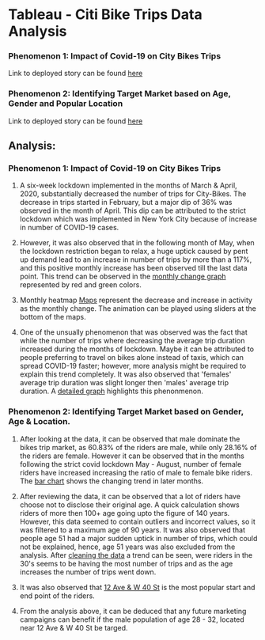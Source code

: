 # Tableau - Citi Bike Trips Data Analysis

### Phenomenon 1: Impact of Covid-19 on City Bikes Trips
Link to deployed story can be found [here](https://public.tableau.com/profile/umar.farooq8069#!/vizhome/City_Bikes_Trip_Analysis_Covid/CovidStory)

### Phenomenon 2: Identifying Target Market based on Age, Gender and Popular Location
Link to deployed story can be found [here](https://public.tableau.com/views/City_Bikes_Trip_Analysis_Covid/GENDERAGE?:language=en-GB&:display_count=y&:origin=viz_share_link)

## Analysis:

### Phenomenon 1: Impact of Covid-19 on City Bikes Trips

1. A six-week lockdown implemented in the months of March & April, 2020, substantially decreased the number of trips for City-Bikes. The decrease in trips started in February, but a major dip of 36% was observed in the month of April. This dip can be attributed to the strict lockdown which was implemented in New York City because of increase in number of COVID-19 cases. 

2. However, it was also observed that in the following month of May, when the lockdown restriction began to relax, a huge uptick caused by pent up demand lead to an increase in number of trips by more than a 117%, and this positive monthly increase has been observed till the last data point. This trend can be observed in the [monthly change graph](https://public.tableau.com/shared/BNW6K6J8R?:display_count=n&:origin=viz_share_link) represented by red and green colors. 

3. Monthly heatmap [Maps](https://public.tableau.com/shared/SZPC9T9YP?:display_count=y&:origin=viz_share_link) represent the decrease and increase in activity as the monthly change. The animation can be played using sliders at the bottom of the maps. 

4. One of the unsually phenomenon that was observed was the fact that while the number of trips where decreasing the average trip duration increased during the months of lockdown. Maybe it can be attributed to people preferring to travel on bikes alone instead of taxis, which can spread COVID-19 faster; however, more analysis might be required to explain this trend completely. It was also observed that 'females' average trip duration was slight longer then 'males' average trip duration. A [detailed graph](https://public.tableau.com/shared/2Z7GND3Y9?:display_count=n&:origin=viz_share_link) highlights this phenonmenon. 

### Phenomenon 2: Identifying Target Market based on Gender, Age & Location.

1. After looking at the data, it can be observed that male dominate the bikes trip market, as 60.83% of the riders are male, while only 28.16% of the riders are female. However it can be observed that in the months following the strict covid lockdown May - August, number of female riders have increased increasing the ratio of male to female bike riders. The [bar chart](https://public.tableau.com/views/City_Bikes_Trip_Analysis_Covid/GENDERAGE?:language=en-GB&:retry=yes&:display_count=y&:origin=viz_share_link) shows the changing trend in later months.

2. After reviewing the data, it can be observed that a lot of riders have choose not to disclose their original age. A quick calculation shows riders of more then 100+ age going upto the figure of 140 years. However, this data seemed to contain outliers and incorrect values, so it was filtered to a maximum age of 90 years. It was also observed that people age 51 had a major sudden uptick in number of trips, which could not be explained, hence, age 51 years was also excluded from the analysis. After [cleaning the data](https://public.tableau.com/shared/J45JRS3WX?:display_count=y&:origin=viz_share_link) a trend can be seen, were riders in the 30's seems to be having the most number of trips and as the age increases the number of trips went down. 

3. It was also observed that [12 Ave & W 40 St](https://public.tableau.com/profile/umar.farooq8069#!/vizhome/City_Bikes_Trip_Analysis_Covid/GENDERAGE) is the most popular start and end point of the riders.

4. From the analysis above, it can be deduced that any future marketing campaigns can benefit if the male population of age 28 - 32, located near 12 Ave & W 40 St be targed. 
